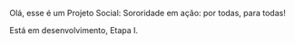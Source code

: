 Olá, esse é um Projeto Social: Sororidade em ação: por todas, para todas!

Está em desenvolvimento, Etapa I.